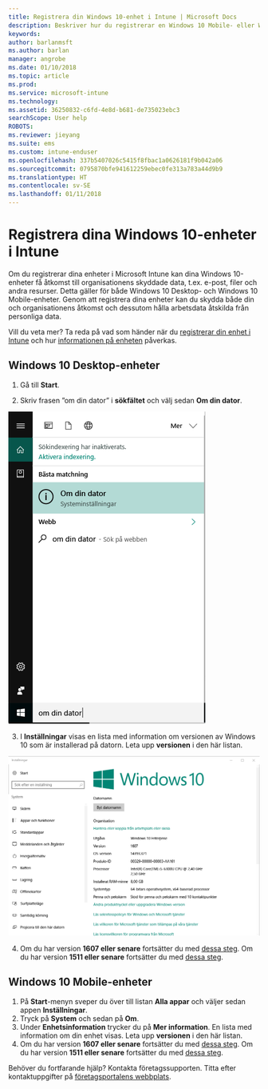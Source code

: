 ```yaml
---
title: Registrera din Windows 10-enhet i Intune | Microsoft Docs
description: Beskriver hur du registrerar en Windows 10 Mobile- eller Windows 10-enhet i Intune
keywords: 
author: barlanmsft
ms.author: barlan
manager: angrobe
ms.date: 01/10/2018
ms.topic: article
ms.prod: 
ms.service: microsoft-intune
ms.technology: 
ms.assetid: 36250832-c6fd-4e8d-b681-de735023ebc3
searchScope: User help
ROBOTS: 
ms.reviewer: jieyang
ms.suite: ems
ms.custom: intune-enduser
ms.openlocfilehash: 337b5407026c5415f8fbac1a0626181f9b042a06
ms.sourcegitcommit: 0795870bfe941612259ebec0fe313a783a44d9b9
ms.translationtype: HT
ms.contentlocale: sv-SE
ms.lasthandoff: 01/11/2018
---
```

# <a name="enroll-your-windows-10-devices-in-intune"></a>Registrera dina Windows 10-enheter i Intune

Om du registrerar dina enheter i Microsoft Intune kan dina Windows 10-enheter få åtkomst till organisationens skyddade data, t.ex. e-post, filer och andra resurser. Detta gäller för både Windows 10 Desktop- och Windows 10 Mobile-enheter. Genom att registrera dina enheter kan du skydda både din och organisationens åtkomst och dessutom hålla arbetsdata åtskilda från personliga data.

Vill du veta mer? Ta reda på vad som händer när du [registrerar din enhet i Intune](what-happens-if-you-install-the-company-portal-app-and-enroll-your-device-in-intune-windows.md) och hur [informationen på enheten](what-info-can-your-company-see-when-you-enroll-your-device-in-intune.md) påverkas.

## <a name="windows-10-desktop-devices"></a>Windows 10 Desktop-enheter

1. Gå till **Start**.

2. Skriv frasen ”om din dator” i __sökfältet__ och välj sedan __Om din dator__.

 ![search settings for about your pc](media/searching_for_about_your_pc.png)

3.  I __Inställningar__ visas en lista med information om versionen av Windows 10 som är installerad på datorn. Leta upp __versionen__ i den här listan.

 ![Om din dator i Windows 10 Desktop](media/settings_about_pc.png)

4.  Om du har version __1607 eller senare__ fortsätter du med [dessa steg](enroll-your-w10-device-access-work-or-school.md). Om du har version __1511 eller senare__ fortsätter du med [dessa steg](enroll-your-w10-device-your-account.md).

## <a name="windows-10-mobile-devices"></a>Windows 10 Mobile-enheter        

1.  På __Start__-menyn sveper du över till listan __Alla appar__ och väljer sedan appen __Inställningar__.        
2.  Tryck på __System__ och sedan på __Om__.       
3.  Under __Enhetsinformation__ trycker du på __Mer information__. En lista med information om din enhet visas. Leta upp __versionen__ i den här listan.        
4.  Om du har version __1607 eller senare__ fortsätter du med [dessa steg](enroll-your-w10-device-access-work-or-school.md). Om du har version __1511 eller senare__ fortsätter du med [dessa steg](enroll-your-w10-device-your-account.md).

Behöver du fortfarande hjälp? Kontakta företagssupporten. Titta efter kontaktuppgifter på [företagsportalens webbplats](https://portal.manage.microsoft.com#HelpDeskDialog).
